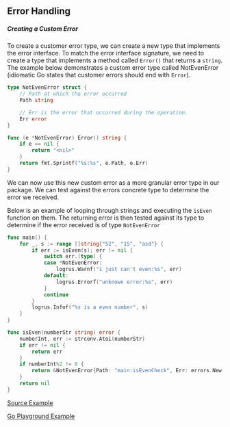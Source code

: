 ## Error Handling
##### Creating a Custom Error
To create a customer error type, we can create a new type that implements the error interface. To match the error interface
signature, we need to create a type that implements a method called `Error()` that returns a `string`. The example below 
demonstrates a custom error type called NotEvenError (idiomatic Go states that customer errors should end with `Error`).


```go
type NotEvenError struct {
	// Path at which the error occurred
	Path string

	// Err is the error that occurred during the operation.
	Err error
}

func (e *NotEvenError) Error() string {
	if e == nil {
		return "<nil>"
	}
	return fmt.Sprintf("%s:%s", e.Path, e.Err)
}
```

We can now use this new custom error as a more granular error type in our package. We can test against the errors
concrete type to determine the error we received. 

Below is an example of looping through strings and executing the `isEven` function on them. The returning error is then
tested against its type to determine if the error received is of type `NotEvenError`

```go
func main() {
	for _, s := range []string{"52", "15", "asd"} {
		if err := isEven(s); err != nil {
			switch err.(type) {
			case *NotEvenError:
				logrus.Warnf("i just can't even:%s", err)
			default:
				logrus.Errorf("unknown error:%s", err)
			}
			continue
		}
		logrus.Infof("%s is a even number", s)
	}
}

func isEven(numberStr string) error {
	numberInt, err := strconv.Atoi(numberStr)
	if err != nil {
		return err
	}
	if numberInt%2 != 0 {
		return &NotEvenError{Path: "main:isEvenCheck", Err: errors.New("odd number")}
	}
	return nil
}
```

[Source Example](https://github.com/josh5276/go-course/blob/default/topics/error_custom/example.go)

[Go Playground Example](https://play.golang.org/p/P5XFLO8CDEX)